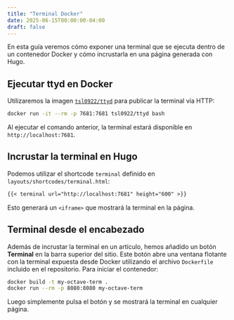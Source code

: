 ```yaml
---
title: "Terminal Docker"
date: 2025-06-15T00:00:00-04:00
draft: false
---
```


En esta guía veremos cómo exponer una terminal que se ejecuta dentro de un contenedor Docker y cómo incrustarla en una página generada con Hugo.

## Ejecutar ttyd en Docker

Utilizaremos la imagen [`tsl0922/ttyd`](https://github.com/tsl0922/ttyd) para publicar la terminal vía HTTP:

```bash
docker run -it --rm -p 7681:7681 tsl0922/ttyd bash
```

Al ejecutar el comando anterior, la terminal estará disponible en `http://localhost:7681`.

## Incrustar la terminal en Hugo

Podemos utilizar el shortcode `terminal` definido en `layouts/shortcodes/terminal.html`:

```markdown
{{< terminal url="http://localhost:7681" height="600" >}}
```

Esto generará un `<iframe>` que mostrará la terminal en la página.

## Terminal desde el encabezado

Además de incrustar la terminal en un artículo, hemos añadido un botón **Terminal** en la barra superior del sitio. Este botón abre una ventana flotante con la terminal expuesta desde Docker utilizando el archivo `Dockerfile` incluido en el repositorio. Para iniciar el contenedor:

```bash
docker build -t my-octave-term .
docker run --rm -p 8080:8080 my-octave-term
```

Luego simplemente pulsa el botón y se mostrará la terminal en cualquier página.
